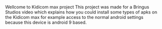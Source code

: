 Wellcome to Kidicom max project
This project was made for a Bringus Studios video which explains how you could install some types of apks on the Kidicom max for example access to the normal android settings because this device is android 9 based.
